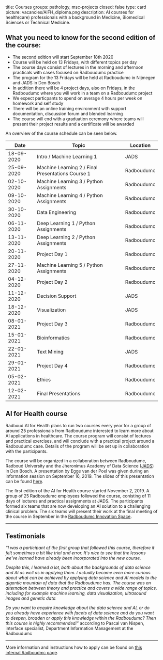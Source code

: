 title: Courses 
groups: pathology, msc-projects
closed: false
type: card
picture: vacancies/AIFH_diploma.png
description: AI courses for health(care) professionals with a background in Medicine, Biomedical Sciences or Technical Medicine. 

## What you need to know for the second edition of the course:
- The second edition will start September 18th 2020
- Course will be held on 13 Fridays, with different topics per day
- The course days consist of lectures in the morning and afternoon practicals with cases focused on Radboudumc practice
- The program for the 13 Fridays will be held at Radboudumc in Nijmegen and JADS in Den Bosch
- In addition there will be 4 project days, also on Fridays, in the Radboudumc where you will work in a team on a Radboudumc project
- We expect particpants to spend on average 4 hours per week on homework and self study
- There will be an online training environment with support documentation, discussion forum and blended learning
- The course will end with a graduation ceremony where teams will present their project results and a certificate will be awarded

An overview of the course schedule can be seen below.

| Date  |  Topic  | Location |
| ----- | ------- | ------- |
| 18-09-2020 | Intro / Machine Learning 1 | JADS |
| 25-09-2020 | Machine Learning 2 / Final Presentations Course 1 |  Radboudumc |
| 02-10-2020 | Machine Learning 3 / Python Assignments |  Radboudumc |
| 09-10-2020 | Machine Learning 4 / Python Assignments |  Radboudumc |
| 30-10-2020 | Data Engineering |  Radboudumc |
| 06-11-2020 | Deep Learning 1 / Python Assignments |  Radboudumc |
| 13-11-2020 | Deep Learning 2 / Python Assignments |  Radboudumc |
| 20-11-2020 | Project Day 1 |  Radboudumc |
| 27-11-2020 | Machine Learning 5 / Python Assignments |  Radboudumc |
| 04-12-2020 | Project Day 2 |  Radboudumc |
| 11-12-2020 | Decision Support | JADS |
| 18-12-2020 | Visualization | JADS |
| 08-01-2021 | Project Day 3 |  Radboudumc |
| 15-01-2021 | Bioinformatics |  Radboudumc |
| 22-01-2021 | Text Mining | JADS |
| 29-01-2021 | Project Day 4 |  Radboudumc |
| 05-02-2021 | Ethics |  Radboudumc | JADS |
| 12-02-2021 | Final Presentations |  Radboudumc |


## AI for Health course
Radboud AI for Health plans to run two courses every year for a group of around 25 professionals from Radboudumc interested to learn more about AI applications in healthcare. The course program will consist of lectures and practical exercises, and will conclude with a practical project around a Radboudumc case. Details of the program will be set up in collaboration with the participants.

The course will be organized in a collaboration between Radboudumc, Radboud University and the Jheronimus Academy of Data Science ([JADS](https://www.jads.nl/)) in Den Bosch. A presentation by Egge van der Poel was given during an information session on September 16, 2019. The slides of this presentation can be found [here](https://drive.google.com/open?id=1nnYpNSdr10E3Zm7IiV78UFj239eIV4Yx). 

The first edition of the AI for Health course started November 2, 2019. A group of 25 Radboudumc employees followed the course, conisting of 11 days of lectures and practical assignments at JADS. The participants formed six teams that are now developing an AI solution to a challenging clinical problem. The six teams will present their work at the final meeting of the course in September in the [Radboudumc Innovation Space](https://www.radboudumc.nl/en/reshape/innovation-space).

***

## Testimonials
_“I was a participant of the first group that followed this course, therefore it felt sometimes a bit like trial and error. It's nice to see that the lessons we've learned have already been incorporated into the new course._

_Despite this, I learned a lot, both about the backgrounds of data science and AI as well as in applying them. I actually became even more curious about what can be achieved by applying data science and AI models to the gigantic mountain of data that the Radboudumc has.
The course was an alternation between theory and practice and covers a wide range of topics, including for example machine learning, data visualization, ultrasound images and genetic data._

_Do you want to acquire knowledge about the data science and AI, or do you already have experience with facets of data science and do you want to deepen, broaden or apply this knowledge within the Radboudumc? Then this course is highly recommended!“_ according to Pascal van Nispen, interface specialist, Department Information Management at the Radboudumc

***

More information and instructions how to apply can be found on [this internal Radboudmc page](https://www.radboudumc.nl/en/intranet/information-for-researchers/how-can-we-help-you/projects/radboudaiforhealth/cursus-ai-voor-medewerkers). 


 <!-- We plan to have 7 obligatory session and 3 that can be selected from a larger list --> 
